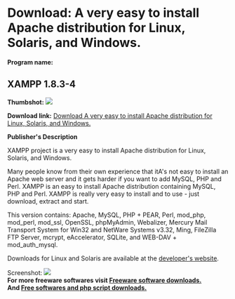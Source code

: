 # Download: A very easy to install Apache distribution for Linux, Solaris, and Windows.

**Program name:**

## XAMPP 1.8.3-4

  
**Thumbshot:** ![](http://www.freewarefiles.com/screenshot/xampp_md.gif)   
  
**Download link:** [Download A very easy to install Apache distribution for Linux, Solaris, and Windows.](http://freesoftwares.boysofts.com/XAMPP_program_17696.html)  
  


**Publisher's Description**  
  


XAMPP project is a very easy to install Apache distribution for Linux, Solaris, and Windows. 

Many people know from their own experience that itA's not easy to install an Apache web server and it gets harder if you want to add MySQL, PHP and Perl. XAMPP is an easy to install Apache distribution containing MySQL, PHP and Perl. XAMPP is really very easy to install and to use - just download, extract and start.

This version contains: Apache, MySQL, PHP + PEAR, Perl, mod_php, mod_perl, mod_ssl, OpenSSL, phpMyAdmin, Webalizer, Mercury Mail Transport System for Win32 and NetWare Systems v3.32, Ming, FileZilla FTP Server, mcrypt, eAccelerator, SQLite, and WEB-DAV + mod_auth_mysql.

Downloads for Linux and Solaris are available at the [developer's website](http://www.apachefriends.org/en/xampp-windows.html). 

  
  
Screenshot: ![](http://www.freewarefiles.com/screenshot/xampp.gif)   
**For more freeware softwares visit [Freeware software downloads.](http://freesoftwares.boysofts.com/)**   
**And [Free softwares and php script downloads.](http://www.boysofts.com/)**

